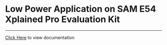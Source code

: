 # Low Power Application on SAM E54 Xplained Pro Evaluation Kit

-----

[Click Here](https://onlinedocs.microchip.com/v2/keyword-lookup?keyword=SAM_E54_XPRO_LOW_POWER&redirect=true) to view documentation
